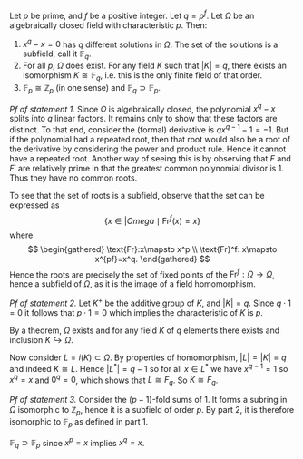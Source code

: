 Let $p$ be prime, and $f$ be a positive integer. Let $q=p^f$. Let $\Omega$ be an algebraically closed field with characteristic $p$. Then:
1. $x^q-x=0$ has $q$ different solutions in $\Omega$. The set of the solutions is a subfield, call it $\mathbb{F}_q$.
2. For all $p$, $\Omega$ does exist. For any field $K$ such that $|K|=q$, there exists an isomorphism $K\cong \mathbb{F}_q$, i.e. this is the only finite field of that order.
3. $\mathbb{F}_p\cong\mathbb{Z}_p$ (in one sense) and $\mathbb{F}_q \supset\mathbb{F}_p$.

_Pf of statement 1._ 
Since $\Omega$ is algebraically closed, the polynomial $x^q-x$ splits into $q$ linear factors. It remains only to show that these factors are distinct. To that end, consider the (formal) derivative is $qx^{q-1}-1=-1$. But if the polynomial had a repeated root, then that root would also be a root of the derivative by considering the power and product rule. Hence it cannot have a repeated root. Another way of seeing this is by observing that $F$ and $F'$ are relatively prime in that the greatest common polynomial divisor is 1. Thus they have no common roots. 

To see that the set of roots is a subfield, observe that the set can be expressed as
$$
\{ x\in|Omega \mid \text{Fr}^f(x)=x \}
$$
where
$$
\begin{gathered}
\text{Fr}:x\mapsto x^p \\
\text{Fr}^f: x\mapsto x^{pf}=x^q.
\end{gathered}
$$
Hence the roots are precisely the set of fixed points of the $\text{Fr}^f:\Omega\to \Omega$, hence a subfield of $\Omega$, as it is the image of a field homomorphism.

_Pf of statement 2._
Let $K^+$ be the additive group of $K$, and $|K|=q$. Since $q\cdot 1 = 0$ it follows that $p\cdot 1=0$ which implies the characteristic of $K$ is $p$.

By a theorem, $\Omega$ exists and for any field $K$ of $q$ elements there exists and inclusion $K\hookrightarrow \Omega$. 

Now consider $L=i(K)\subset\Omega$. By properties of homomorphism, $|L|=|K|=q$ and indeed $K\cong L$. Hence $|L^\ast|=q-1$ so for all $x\in L^\ast$ we have $x^{q-1}=1$ so $x^q=x$ and $0^q=0$, which shows that $L\cong F_q$. So $K\cong F_q$.

_Pf of statement 3._
Consider the $(p-1)$-fold sums of 1. It forms a subring in $\Omega$ isomorphic to $\mathbb{Z}_p$, hence it is a subfield of order $p$. By part 2, it is therefore isomorphic to $\mathbb{F}_p$ as defined in part 1.

$\mathbb{F}_q\supset \mathbb{F}_p$ since $x^p=x$ implies $x^{q}=x$.